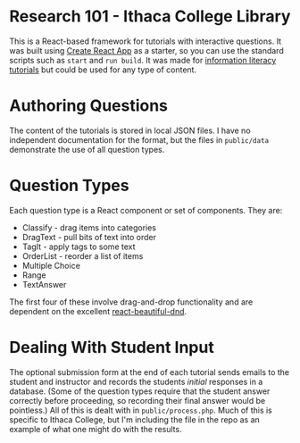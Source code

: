 # Research 101 - Ithaca College Library

This is a React-based framework for tutorials with interactive questions. It was built using [Create React App](https://github.com/facebook/create-react-app) as a starter, so you can use the standard scripts such as `start` and `run build`. It was made for [information literacy tutorials](https://library.ithaca.edu/r101/) but could be used for any type of content.

# Authoring Questions

The content of the tutorials is stored in local JSON files. I have no independent documentation for the format, but the files in `public/data` demonstrate the use of all question types.

# Question Types

Each question type is a React component or set of components. They are:

* Classify - drag items into categories
* DragText - pull bits of text into order
* TagIt - apply tags to some text
* OrderList - reorder a list of items
* Multiple Choice
* Range
* TextAnswer

The first four of these involve drag-and-drop functionality and are dependent on the excellent [react-beautiful-dnd](https://github.com/atlassian/react-beautiful-dnd).

# Dealing With Student Input

The optional submission form at the end of each tutorial sends emails to the student and instructor and records the students *initial* responses in a database. (Some of the question types require that the student answer correctly before proceeding, so recording their final answer would be pointless.) All of this is dealt with in `public/process.php`. Much of this is specific to Ithaca College, but I'm including the file in the repo as an example of what one might do with the results.
